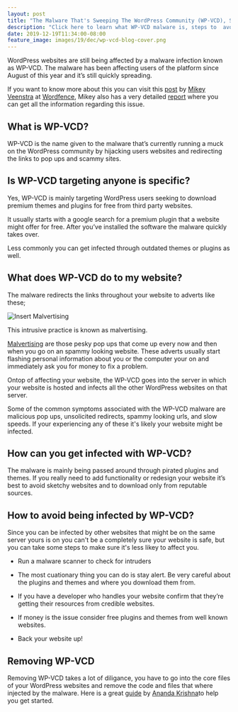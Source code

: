 ```yaml
---
layout: post
title: "The Malware That's Sweeping The WordPress Community (WP-VCD), Some Quick Questions."
description: "Click here to learn what WP-VCD malware is, steps to  avoiding it, and where to begin reversing the damage"
date: 2019-12-19T11:34:00-08:00
feature_image: images/19/dec/wp-vcd-blog-cover.png
---
```


WordPress websites are still being affected by a malware infection known as WP-VCD.  The malware has been affecting users of the platform since August of this year and it’s still quickly spreading.

If you want to know more about this you can visit this [post](https://www.wordfence.com/blog/2019/11/wp-vcd-the-malware-you-install-on-your-own-sites/) by [Mikey Veenstra](https://twitter.com/heyitsmikeyv) at [Wordfence](https://www.wordfence.com/), Mikey also has a very detailed [report](https://www.wordfence.com/wp-content/uploads/2019/11/Wordfence-WP-VCD-Whitepaper.pdf) where you can get all the information regarding this issue.

## What is WP-VCD?

WP-VCD is the name given to the malware that’s currently running a muck on the WordPress community by hijacking users websites and redirecting the links to pop ups and scammy sites.

## Is WP-VCD targeting anyone is specific?

Yes, WP-VCD is mainly targeting WordPress users seeking to download premium themes and plugins for free from third party websites.  

It usually starts with a google search for a premium plugin that a website might offer for free.  After you’ve installed the software the malware quickly takes over.

Less commonly you can get infected through outdated themes or plugins as well.

## What does WP-VCD do to my website?

The malware redirects the links throughout your website to adverts like these;

![Insert Malvertising](https://filestore.community.support.microsoft.com/api/images/456e14f3-e959-452d-bcd7-f6b1b9575961?upload=true)

This intrusive practice is known as malvertising.

[Malvertising](https://blog.malwarebytes.com/101/2015/02/what-is-malvertising/) are those pesky pop ups that come up every now and then when you go on an spammy looking website. These adverts usually  start flashing personal information about you or the computer your on and immediately ask you for money to fix a problem.

Ontop of affecting your website, the WP-VCD goes into the server in which your website is hosted and infects all the other WordPress websites on that server.

Some of the common symptoms associated with the WP-VCD malware are malicious pop ups, unsolicited redirects, spammy looking urls, and slow speeds.  If your experiencing any of these it's likely your website might be infected.

## How can you get infected with WP-VCD?

The malware is mainly being passed around through pirated plugins and themes.  If you really need to add functionality or redesign your website it’s best to avoid sketchy websites and to download only from reputable sources. 

## How to avoid being infected by WP-VCD?

Since you can be infected by other websites that might be on the same server yours is on you can't be a completely sure your website is safe, but you can take some steps to make sure it's less likey to affect you.

- Run a malware scanner to check for intruders

- The most cuationary thing you can do is stay alert.  Be very careful about the plugins and themes and where you download them from. 

- If you have a developer who handles your website confirm that they’re getting their resources from credible websites. 

- If money is the issue consider free plugins and themes from well known websites. 

- Back your website up! 

## Removing WP-VCD

Removing WP-VCD takes a lot of diligance, you have to go into the core files of your WordPress websites and remove the code and files that where injected by the malware.  Here is a great [guide](https://www.getastra.com/blog/911/wordpress-site-hacked-malware-backdoor/) by [Ananda Krishna](https://twitter.com/_AnandaKrishna/likes)to help you get started.


